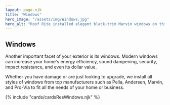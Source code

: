 ```yaml
---
layout: page.njk
title: "Windows"
hero_image: "/assets/img/Windows.jpg"
hero_alt: "Roof Rite installed elegant black-trim Marvin windows on this brick home, enhancing both energy efficiency and curb appeal. The new windows complement the home's classic architecture and premium roofing."
---
```


## Windows

Another important facet of your exterior is its windows. Modern windows can increase your home's energy efficiency, sound dampening, security, impact resistance, and even its dollar value.

Whether you have damage or are just looking to upgrade, we install all styles of windows from top manufacturers such as Pella, Andersen, Marvin, and Pro-Via to fit all the needs of your
home or business.

<div class="breakout">
  {% include "cards/cardsResWindows.njk" %}
  <!-- Possible Gallery Here -->
</div>
